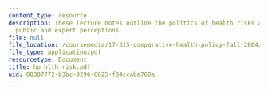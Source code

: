 ```yaml
---
content_type: resource
description: These lecture notes outline the politics of health risks and contrast
  public and expert perceptions.
file: null
file_location: /coursemedia/17-315-comparative-health-policy-fall-2004/00387772b3bc92966625f84ccaba768a_hp_hlth_risk.pdf
file_type: application/pdf
resourcetype: Document
title: hp_hlth_risk.pdf
uid: 00387772-b3bc-9296-6625-f84ccaba768a
---
```

